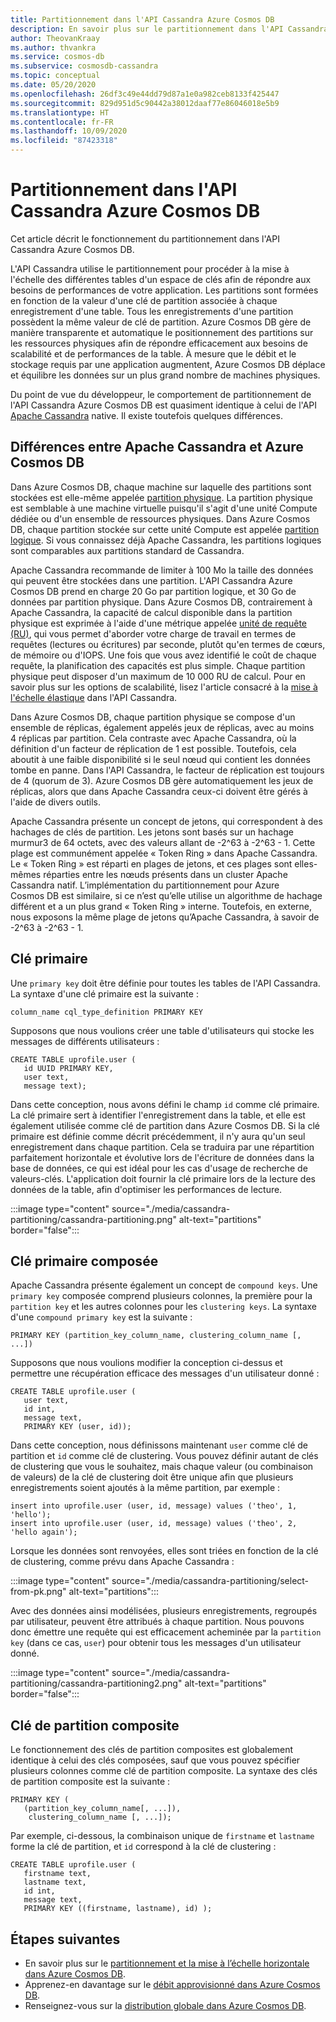 ```yaml
---
title: Partitionnement dans l'API Cassandra Azure Cosmos DB
description: En savoir plus sur le partitionnement dans l'API Cassandra Azure Cosmos DB
author: TheovanKraay
ms.author: thvankra
ms.service: cosmos-db
ms.subservice: cosmosdb-cassandra
ms.topic: conceptual
ms.date: 05/20/2020
ms.openlocfilehash: 26df3c49e44dd79d87a1e0a982ceb8133f425447
ms.sourcegitcommit: 829d951d5c90442a38012daaf77e86046018e5b9
ms.translationtype: HT
ms.contentlocale: fr-FR
ms.lasthandoff: 10/09/2020
ms.locfileid: "87423318"
---
```

# <a name="partitioning-in-azure-cosmos-db-cassandra-api"></a>Partitionnement dans l'API Cassandra Azure Cosmos DB

Cet article décrit le fonctionnement du partitionnement dans l'API Cassandra Azure Cosmos DB. 

L'API Cassandra utilise le partitionnement pour procéder à la mise à l'échelle des différentes tables d'un espace de clés afin de répondre aux besoins de performances de votre application. Les partitions sont formées en fonction de la valeur d'une clé de partition associée à chaque enregistrement d'une table. Tous les enregistrements d'une partition possèdent la même valeur de clé de partition. Azure Cosmos DB gère de manière transparente et automatique le positionnement des partitions sur les ressources physiques afin de répondre efficacement aux besoins de scalabilité et de performances de la table. À mesure que le débit et le stockage requis par une application augmentent, Azure Cosmos DB déplace et équilibre les données sur un plus grand nombre de machines physiques.

Du point de vue du développeur, le comportement de partitionnement de l'API Cassandra Azure Cosmos DB est quasiment identique à celui de l'API [Apache Cassandra](https://cassandra.apache.org/) native. Il existe toutefois quelques différences. 


## <a name="differences-between-apache-cassandra-and-azure-cosmos-db"></a>Différences entre Apache Cassandra et Azure Cosmos DB

Dans Azure Cosmos DB, chaque machine sur laquelle des partitions sont stockées est elle-même appelée [partition physique](partition-data.md#physical-partitions). La partition physique est semblable à une machine virtuelle puisqu'il s'agit d'une unité Compute dédiée ou d'un ensemble de ressources physiques. Dans Azure Cosmos DB, chaque partition stockée sur cette unité Compute est appelée [partition logique](partition-data.md#logical-partitions). Si vous connaissez déjà Apache Cassandra, les partitions logiques sont comparables aux partitions standard de Cassandra. 

Apache Cassandra recommande de limiter à 100 Mo la taille des données qui peuvent être stockées dans une partition. L'API Cassandra Azure Cosmos DB prend en charge 20 Go par partition logique, et 30 Go de données par partition physique. Dans Azure Cosmos DB, contrairement à Apache Cassandra, la capacité de calcul disponible dans la partition physique est exprimée à l'aide d'une métrique appelée [unité de requête (RU)](request-units.md), qui vous permet d'aborder votre charge de travail en termes de requêtes (lectures ou écritures) par seconde, plutôt qu'en termes de cœurs, de mémoire ou d'IOPS. Une fois que vous avez identifié le coût de chaque requête, la planification des capacités est plus simple. Chaque partition physique peut disposer d'un maximum de 10 000 RU de calcul. Pour en savoir plus sur les options de scalabilité, lisez l'article consacré à la [mise à l'échelle élastique](manage-scale-cassandra.md) dans l'API Cassandra. 

Dans Azure Cosmos DB, chaque partition physique se compose d'un ensemble de réplicas, également appelés jeux de réplicas, avec au moins 4 réplicas par partition. Cela contraste avec Apache Cassandra, où la définition d'un facteur de réplication de 1 est possible. Toutefois, cela aboutit à une faible disponibilité si le seul nœud qui contient les données tombe en panne. Dans l'API Cassandra, le facteur de réplication est toujours de 4 (quorum de 3). Azure Cosmos DB gère automatiquement les jeux de réplicas, alors que dans Apache Cassandra ceux-ci doivent être gérés à l'aide de divers outils. 

Apache Cassandra présente un concept de jetons, qui correspondent à des hachages de clés de partition. Les jetons sont basés sur un hachage murmur3 de 64 octets, avec des valeurs allant de -2^63 à -2^63 - 1. Cette plage est communément appelée « Token Ring » dans Apache Cassandra. Le « Token Ring » est réparti en plages de jetons, et ces plages sont elles-mêmes réparties entre les nœuds présents dans un cluster Apache Cassandra natif. L’implémentation du partitionnement pour Azure Cosmos DB est similaire, si ce n’est qu’elle utilise un algorithme de hachage différent et a un plus grand « Token Ring » interne. Toutefois, en externe, nous exposons la même plage de jetons qu’Apache Cassandra, à savoir de -2^63 à -2^63 - 1.


## <a name="primary-key"></a>Clé primaire

Une `primary key` doit être définie pour toutes les tables de l'API Cassandra. La syntaxe d'une clé primaire est la suivante :

```shell
column_name cql_type_definition PRIMARY KEY
```

Supposons que nous voulions créer une table d'utilisateurs qui stocke les messages de différents utilisateurs :

```shell
CREATE TABLE uprofile.user ( 
   id UUID PRIMARY KEY, 
   user text,  
   message text);
```

Dans cette conception, nous avons défini le champ `id` comme clé primaire. La clé primaire sert à identifier l'enregistrement dans la table, et elle est également utilisée comme clé de partition dans Azure Cosmos DB. Si la clé primaire est définie comme décrit précédemment, il n'y aura qu'un seul enregistrement dans chaque partition. Cela se traduira par une répartition parfaitement horizontale et évolutive lors de l'écriture de données dans la base de données, ce qui est idéal pour les cas d'usage de recherche de valeurs-clés. L'application doit fournir la clé primaire lors de la lecture des données de la table, afin d'optimiser les performances de lecture. 

:::image type="content" source="./media/cassandra-partitioning/cassandra-partitioning.png" alt-text="partitions" border="false":::


## <a name="compound-primary-key"></a>Clé primaire composée

Apache Cassandra présente également un concept de `compound keys`. Une `primary key` composée comprend plusieurs colonnes, la première pour la `partition key` et les autres colonnes pour les `clustering keys`. La syntaxe d'une `compound primary key` est la suivante :

```shell
PRIMARY KEY (partition_key_column_name, clustering_column_name [, ...])
```

Supposons que nous voulions modifier la conception ci-dessus et permettre une récupération efficace des messages d'un utilisateur donné :

```shell
CREATE TABLE uprofile.user (
   user text,  
   id int, 
   message text, 
   PRIMARY KEY (user, id));
```

Dans cette conception, nous définissons maintenant `user` comme clé de partition et `id` comme clé de clustering. Vous pouvez définir autant de clés de clustering que vous le souhaitez, mais chaque valeur (ou combinaison de valeurs) de la clé de clustering doit être unique afin que plusieurs enregistrements soient ajoutés à la même partition, par exemple :

```shell
insert into uprofile.user (user, id, message) values ('theo', 1, 'hello');
insert into uprofile.user (user, id, message) values ('theo', 2, 'hello again');
```

Lorsque les données sont renvoyées, elles sont triées en fonction de la clé de clustering, comme prévu dans Apache Cassandra :

:::image type="content" source="./media/cassandra-partitioning/select-from-pk.png" alt-text="partitions":::

Avec des données ainsi modélisées, plusieurs enregistrements, regroupés par utilisateur, peuvent être attribués à chaque partition. Nous pouvons donc émettre une requête qui est efficacement acheminée par la `partition key` (dans ce cas, `user`) pour obtenir tous les messages d'un utilisateur donné. 

:::image type="content" source="./media/cassandra-partitioning/cassandra-partitioning2.png" alt-text="partitions" border="false":::


## <a name="composite-partition-key"></a>Clé de partition composite

Le fonctionnement des clés de partition composites est globalement identique à celui des clés composées, sauf que vous pouvez spécifier plusieurs colonnes comme clé de partition composite. La syntaxe des clés de partition composite est la suivante :

```shell
PRIMARY KEY (
   (partition_key_column_name[, ...]), 
    clustering_column_name [, ...]);
```
Par exemple, ci-dessous, la combinaison unique de `firstname` et `lastname` forme la clé de partition, et `id` correspond à la clé de clustering :

```shell
CREATE TABLE uprofile.user ( 
   firstname text, 
   lastname text,
   id int,  
   message text, 
   PRIMARY KEY ((firstname, lastname), id) );
```

## <a name="next-steps"></a>Étapes suivantes

* En savoir plus sur le [partitionnement et la mise à l’échelle horizontale dans Azure Cosmos DB](partition-data.md).
* Apprenez-en davantage sur le [débit approvisionné dans Azure Cosmos DB](request-units.md).
* Renseignez-vous sur la [distribution globale dans Azure Cosmos DB](distribute-data-globally.md).
